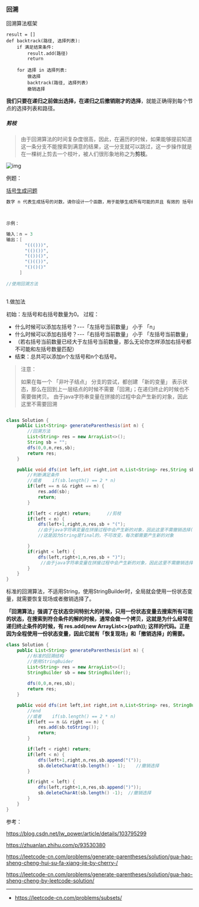 ### 回溯

回溯算法框架

```text
result = []
def backtrack(路径, 选择列表):
    if 满足结束条件:
        result.add(路径)
        return

    for 选择 in 选择列表:
        做选择
        backtrack(路径, 选择列表)
        撤销选择
```

**我们只要在递归之前做出选择，在递归之后撤销刚才的选择**，就能正确得到每个节点的选择列表和路径。

##### 剪枝

> 由于回溯算法的时间复杂度很高，因此，在遍历的时候，如果能够提前知道这一条分支不能搜索到满意的结果，这一分支就可以跳过，这一步操作就是在一棵树上剪去一个枝叶，被人们很形象地称之为**剪枝**。

![img](https://gitee.com/sunnyzq/my-image-hosting-service/raw/master/img//2020070114210076.png)

例题：

[括号生成问题](https://leetcode-cn.com/problems/generate-parentheses/)

```java
数字 n 代表生成括号的对数，请你设计一个函数，用于能够生成所有可能的并且 有效的 括号组合。

 

示例：

输入：n = 3
输出：[
       "((()))",
       "(()())",
       "(())()",
       "()(())",
       "()()()"
     ]
    
//使用回溯方法
    
```

1.做加法

初始：左括号和右括号数量为0。
过程：

- 什么时候可以添加左括号？---「左括号当前数量」 小于 「n」
- 什么时候可以添加右括号？---「右括号当前数量」 小于 「左括号当前数量」
- （若右括号当前数量已经大于左括号当前数量，那么无论你怎样添加右括号都不可能和左括号数量匹配）
- 结束：总共可以添加n个左括号和n个右括号。

> 注意：
>
> 如果在每一个 「非叶子结点」 分支的尝试，都创建 「新的变量」 表示状态，那么在回到上一层结点的时候不需要「回溯」；在递归终止的时候也不需要做拷贝。
> 由于java字符串变量在拼接的过程中会产生新的对象，因此这里不需要回溯

```java

class Solution {
    public List<String> generateParenthesis(int n) {
        //回溯方法
        List<String> res = new ArrayList<>();
        String sb = "";
        dfs(0,0,n,res,sb);
        return res;
    }

    public void dfs(int left,int right,int n,List<String> res,String sb) {
        //判断满足条件
        //或者    if(sb.length() == 2 * n)
        if(left == n && right == n) {
            res.add(sb);
            return;
        }

        if(left < right) return;      //剪枝
        if(left < n) {
            dfs(left+1,right,n,res,sb + "(");     
            //由于java字符串变量在拼接过程中会产生新的对象，因此这里不需撤销选择(回溯)
            //这是因为String是final的，不可改变，每次都需要产生新的对象

        }
        if(right < left) {
            dfs(left,right+1,n,res,sb + ")");
             //由于java字符串变量在拼接过程中会产生新的对象，因此这里不需撤销选择(回溯)
        }
    }
}
```

标准的回溯算法，不适用String，使用StringBuilder时，全局就会使用一份状态变量，就需要恢复现场或者撤销选择了。

**「回溯算法」强调了在状态空间特别大的时候，只用一份状态变量去搜索所有可能的状态，在搜索到符合条件的解的时候，通常会做一个拷贝，这就是为什么经常在递归终止条件的时候，有 res.add(new ArrayList<>(path)); 这样的代码。正是因为全程使用一份状态变量，因此它就有「恢复现场」和「撤销选择」的需要。**

```java
class Solution {
    public List<String> generateParenthesis(int n) {
        //标准的回溯结构
        //使用StringBuider  
        List<String> res = new ArrayList<>();
        StringBuilder sb = new StringBuilder();
        
        dfs(0,0,n,res,sb);
        return res;
    }

    public void dfs(int left,int right,int n,List<String> res, StringBuilder sb) {
        //end
        //或者    if(sb.length() == 2 * n)
        if(left == n && right == n) {
            res.add(sb.toString());
            return;
        }

        if(left < right) return;
        if(left < n) {
            dfs(left+1,right,n,res,sb.append("("));
            sb.deleteCharAt(sb.length() - 1);    //撤销选择
        }

        if(right < left) {
            dfs(left,right+1,n,res,sb.append(")"));
            sb.deleteCharAt(sb.length() -1);  //撤销选择
        }
    }
}
```



参考：

https://blog.csdn.net/lw_power/article/details/103795299

https://zhuanlan.zhihu.com/p/93530380

https://leetcode-cn.com/problems/generate-parentheses/solution/gua-hao-sheng-cheng-hui-su-fa-xiang-jie-by-cherry-/

https://leetcode-cn.com/problems/generate-parentheses/solution/gua-hao-sheng-cheng-by-leetcode-solution/

------------

- https://leetcode-cn.com/problems/subsets/



 

